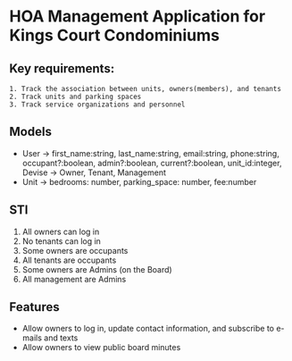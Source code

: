 # HOA Management Application for Kings Court Condominiums

## Key requirements:
	1. Track the association between units, owners(members), and tenants
	2. Track units and parking spaces
	3. Track service organizations and personnel

## Models
- User -> first_name:string, last_name:string, email:string, phone:string, occupant?:boolean, admin?:boolean, current?:boolean, unit_id:integer, Devise -> Owner, Tenant, Management
- Unit -> bedrooms: number, parking_space: number, fee:number

## STI
1. All owners can log in
2. No tenants can log in
3. Some owners are occupants
4. All tenants are occupants
5. Some owners are Admins (on the Board)
6. All management are Admins

## Features
- Allow owners to log in, update contact information, and subscribe to e-mails and texts
- Allow owners to view public board minutes
